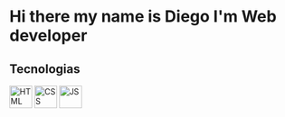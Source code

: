 <h1>Hi there my name is Diego I'm Web developer
    <h2 class="contenedor">Tecnologias</h2>
        <img src="https://cdn-icons-png.flaticon.com/128/5968/5968267.png" alt="HTML" width="40" height="40">
        <img src="https://cdn-icons-png.flaticon.com/128/5968/5968242.png" alt="CSS" width="40" height="40">
        <img src="https://cdn-icons-png.flaticon.com/128/5968/5968292.png" alt="JS" width="40" height="40">





